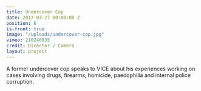 ```yaml
---
title: Undercover Cop
date: 2017-03-27 00:00:00 Z
position: 6
is-front: true
image: "/uploads/undercover-cop.jpg"
vimeo: 210240835
credit: Director / Camera
layout: project
---
```


A former undercover cop speaks to VICE about his experiences working on cases involving drugs, firearms, homicide, paedophilia and internal police corruption.